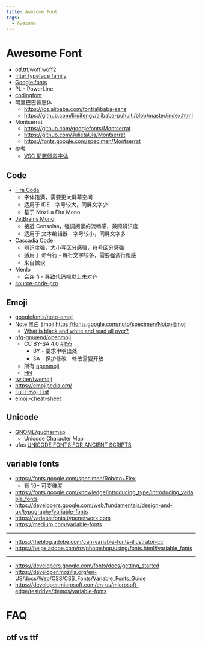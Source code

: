 ```yaml
---
title: Awesome Font
tags:
  - Awesome
---
```


# Awesome Font

- otf,ttf,woff,woff2
- [Inter typeface family](https://rsms.me/inter)
- [Google fonts](https://fonts.google.com)
- PL - PowerLine
- [codingfont](https://www.codingfont.com/)
- 阿里巴巴普惠体
  - https://ics.alibaba.com/font/alibaba-sans
  - https://github.com/liruifengv/alibaba-puhuiti/blob/master/index.html
- Montserrat
  - https://github.com/googlefonts/Montserrat
  - https://github.com/JulietaUla/Montserrat
  - https://fonts.google.com/specimen/Montserrat
- 参考
  - [VSC 配置倾斜字体](https://stackoverflow.com/questions/41320848)

## Code

- [Fira Code](https://github.com/tonsky/FiraCode)
  - 字体饱满，需要更大屏幕空间
  - 适用于 IDE - 字号较大，同屏文字少
  - 基于 Mozilla Fira Mono
- [JetBrains Mono](https://github.com/JetBrains/JetBrainsMono)
  - 接近 Consolas，强调阅读的流畅感，兼顾辨识度
  - 适用于 文本编辑器 - 字号较小，同屏文字多
- [Cascadia Code](https://github.com/microsoft/cascadia-code)
  - 辨识度强，大小写区分感强，符号区分感强
  - 适用于 命令行 - 每行文字较多，需要强调行距感
  - 来自微软
- Menlo
  - 会连 fi - 导致代码视觉上未对齐
- [source-code-pro](https://github.com/adobe-fonts/source-code-pro)

## Emoji

- [googlefonts/noto-emoji](https://github.com/googlefonts/noto-emoji)
- Note 黑白 Emoji https://fonts.google.com/noto/specimen/Noto+Emoji
  - [What is black and white and read all over?](https://developers.googleblog.com/2022/04/what-is-black-and-white-and-read-all.html)
- [hfg-gmuend/openmoji](https://github.com/hfg-gmuend/openmoji)
  - CC BY-SA 4.0 [#155](https://github.com/hfg-gmuend/openmoji/issues/155)
    - BY - 要求申明出处
    - SA - 保护修改 - 修改需要开放
  - 所有 [openmoji](https://hfg-gmuend.github.io/openmoji/)
  - [HN](https://news.ycombinator.com/item?id=28403672)
- [twitter/twemoji](https://github.com/twitter/twemoji)
- https://emojipedia.org/
- [Full Emoji List](https://unicode.org/emoji/charts/full-emoji-list.html)
- [emoji-cheat-sheet](https://www.webfx.com/tools/emoji-cheat-sheet/)

## Unicode

- [GNOME/gucharmap](https://gitlab.gnome.org/GNOME/gucharmap)
  - Unicode Character Map
- ufas [UNICODE FONTS FOR ANCIENT SCRIPTS](https://dn-works.com/ufas/)


## variable fonts

- https://fonts.google.com/specimen/Roboto+Flex
  - 有 10+ 可变维度
- https://fonts.google.com/knowledge/introducing_type/introducing_variable_fonts
- https://developers.google.com/web/fundamentals/design-and-ux/typography/variable-fonts
- https://variablefonts.typenetwork.com
- https://medium.com/variable-fonts

---

- https://theblog.adobe.com/can-variable-fonts-illustrator-cc
- https://helpx.adobe.com/nz/photoshop/using/fonts.html#variable_fonts

---

- https://developers.google.com/fonts/docs/getting_started
- https://developer.mozilla.org/en-US/docs/Web/CSS/CSS_Fonts/Variable_Fonts_Guide
- https://developer.microsoft.com/en-us/microsoft-edge/testdrive/demos/variable-fonts

# FAQ

## otf vs ttf
